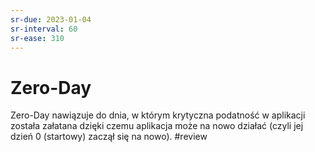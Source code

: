 ```yaml
---
sr-due: 2023-01-04
sr-interval: 60
sr-ease: 310
---
```


# Zero-Day
Zero-Day nawiązuje do dnia, w którym krytyczna podatność w aplikacji została załatana dzięki czemu aplikacja może na nowo działać (czyli jej dzień 0 (startowy) zaczął się na nowo).
#review
